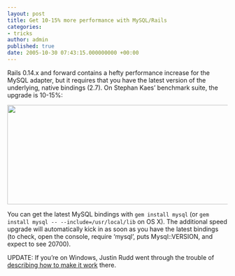 ```yaml
---
layout: post
title: Get 10-15% more performance with MySQL/Rails
categories:
- tricks
author: admin
published: true
date: 2005-10-30 07:43:15.000000000 +00:00
---
```

<p>Rails 0.14.x and forward contains a hefty performance increase for the MySQL adapter, but it requires that you have the latest version of the underlying, native bindings (2.7). On Stephan Kaes&#8217; benchmark suite, the upgrade is 10-15%:</p>
<p><img src="http://www.rubyonrails.org/media/images/mysql_speed.gif" width="523" height="227" border="0" /></p>
<p>You can get the latest MySQL bindings with <code>gem install mysql</code> (or <code>gem install mysql -- --include=/usr/local/lib</code> on OS X). The additional speed upgrade will automatically kick in as soon as you have the latest bindings (to check, open the console, require &#8216;mysql&#8217;, puts Mysql::<span class="caps">VERSION</span>, and expect to see 20700).</p>
<p><span class="caps">UPDATE</span>: If you&#8217;re on Windows, Justin Rudd went through the trouble of <a href="http://seagecko.org/thoughts/in-the-past/2004/09/09/ruby-mysql-and-windows/">describing how to make it work</a> there.</p>